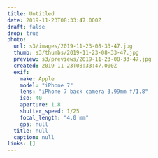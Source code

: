 ```yaml
---
title: Untitled
date: 2019-11-23T08:33:47.000Z
draft: false
drop: true
photo:
  url: s3/images/2019-11-23-08-33-47.jpg
  thumb: s3/thumbs/2019-11-23-08-33-47.jpg
  preview: s3/previews/2019-11-23-08-33-47.jpg
  created: 2019-11-23T08:33:47.000Z
  exif:
    make: Apple
    model: "iPhone 7"
    lens: "iPhone 7 back camera 3.99mm f/1.8"
    iso: 40
    aperture: 1.8
    shutter_speed: 1/25
    focal_length: "4.0 mm"
    gps: null
  title: null
  caption: null
links: []
---
```

